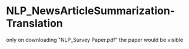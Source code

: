 # NLP_NewsArticleSummarization-Translation

only on downloading "NLP_Survey Paper.pdf" the paper would be visible 
